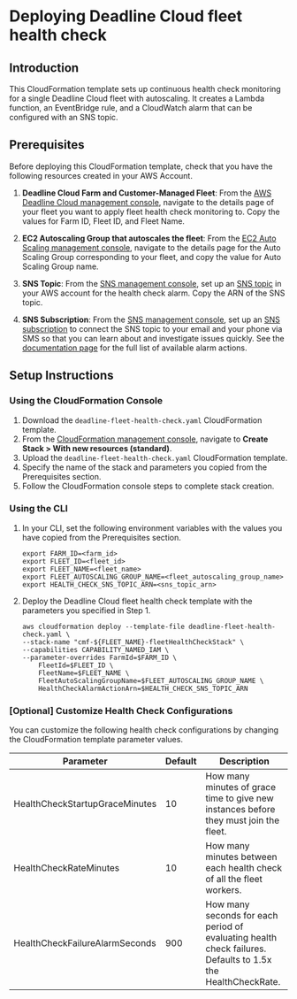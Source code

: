 # Deploying Deadline Cloud fleet health check

## Introduction
This CloudFormation template sets up continuous health check monitoring for a single Deadline Cloud fleet with autoscaling. It creates a Lambda function, an EventBridge rule, and a CloudWatch alarm that can be configured with an SNS topic.

## Prerequisites
Before deploying this CloudFormation template, check that you have the following resources created in your AWS Account.

1. __Deadline Cloud Farm and Customer-Managed Fleet__: From the [AWS Deadline Cloud management console](https://console.aws.amazon.com/deadlinecloud),
 navigate to the details page of your fleet you want to apply fleet health check monitoring to. Copy the values for Farm ID, Fleet ID, and Fleet Name.

2. __EC2 Autoscaling Group that autoscales the fleet__: From the [EC2 Auto Scaling management console](https://console.aws.amazon.com/ec2/home?#AutoScalingGroups),
 navigate to the details page for the Auto Scaling Group corresponding to your fleet, and copy the value for Auto Scaling Group name.

3. __SNS Topic__: From the [SNS management console](https://console.aws.amazon.com/sns),
 set up an [SNS topic](https://docs.aws.amazon.com/sns/latest/dg/sns-create-topic.html) in your AWS account for the health check alarm.
 Copy the ARN of the SNS topic.

4. __SNS Subscription__: From the [SNS management console](https://console.aws.amazon.com/sns),
 set up an [SNS subscription](https://docs.aws.amazon.com/sns/latest/dg/sns-create-subscribe-endpoint-to-topic.html)
 to connect the SNS topic to your email and your phone via SMS so that you can learn about and investigate issues quickly.
 See the [documentation page](https://docs.aws.amazon.com/AmazonCloudWatch/latest/APIReference/API_PutMetricAlarm.html)
 for the full list of available alarm actions.


## Setup Instructions

### Using the CloudFormation Console
1. Download the `deadline-fleet-health-check.yaml` CloudFormation template.
2. From the [CloudFormation management console](https://console.aws.amazon.com/cloudformation/), navigate to __Create Stack > With new resources (standard)__.
3. Upload the `deadline-fleet-health-check.yaml` CloudFormation template.
4. Specify the name of the stack and parameters you copied from the Prerequisites section. 
5. Follow the CloudFormation console steps to complete stack creation.

### Using the CLI
1.  In your CLI, set the following environment variables with the values you have copied from the Prerequisites section.
    ```
    export FARM_ID=<farm_id>
    export FLEET_ID=<fleet_id>
    export FLEET_NAME=<fleet_name>
    export FLEET_AUTOSCALING_GROUP_NAME=<fleet_autoscaling_group_name>
    export HEALTH_CHECK_SNS_TOPIC_ARN=<sns_topic_arn>
    ```

2. Deploy the Deadline Cloud fleet health check template with the parameters you specified in Step 1.

    ```
    aws cloudformation deploy --template-file deadline-fleet-health-check.yaml \
    --stack-name "cmf-${FLEET_NAME}-fleetHealthCheckStack" \
    --capabilities CAPABILITY_NAMED_IAM \
    --parameter-overrides FarmId=$FARM_ID \
        FleetId=$FLEET_ID \
        FleetName=$FLEET_NAME \
        FleetAutoScalingGroupName=$FLEET_AUTOSCALING_GROUP_NAME \
        HealthCheckAlarmActionArn=$HEALTH_CHECK_SNS_TOPIC_ARN
    ```

### [Optional] Customize Health Check Configurations
You can customize the following health check configurations by changing the CloudFormation template parameter values.

| Parameter                      | Default | Description                                                                                                 |
|--------------------------------|---------|-------------------------------------------------------------------------------------------------------------|
| HealthCheckStartupGraceMinutes | 10      | How many minutes of grace time to give new instances before they must join the fleet.                       |
| HealthCheckRateMinutes         | 10      | How many minutes between each health check of all the fleet workers.                                        |
| HealthCheckFailureAlarmSeconds | 900     | How many seconds for each period of evaluating health check failures. Defaults to 1.5x the HealthCheckRate. |